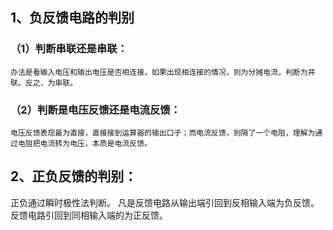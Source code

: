 ## 1、负反馈电路的判别
  ### （1）判断串联还是串联：
    
    办法是看输入电压和输出电压是否相连接，如果出现相连接的情况，则为分摊电流，判断为并联。反之，为串联。
  ### （2）判断是电压反馈还是电流反馈：
    
    电压反馈表现最为直接，直接接到运算器的输出口子；而电流反馈，则隔了一个电阻，理解为通过电阻把电流转为电压，本质是电流反馈。
 ## 2、正负反馈的判别：
    
   正负通过瞬时极性法判断。
   凡是反馈电路从输出端引回到反相输入端为负反馈。反馈电路引回到同相输入端的为正反馈。
